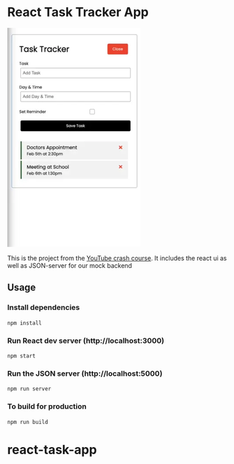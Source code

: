 # React Task Tracker App 

![AppPicture](https://github.com/StewedDownSteve/react-task-app/blob/main/React_task_app_img.webp)


This is the project from the [YouTube crash course](https://www.youtube.com/watch?v=w7ejDZ8SWv8). It includes the react ui as well as JSON-server for our mock backend

## Usage

### Install dependencies

```
npm install
```

### Run React dev server (http://localhost:3000)

```
npm start
```

### Run the JSON server (http://localhost:5000)

```
npm run server
```

### To build for production

```
npm run build
```
# react-task-app
